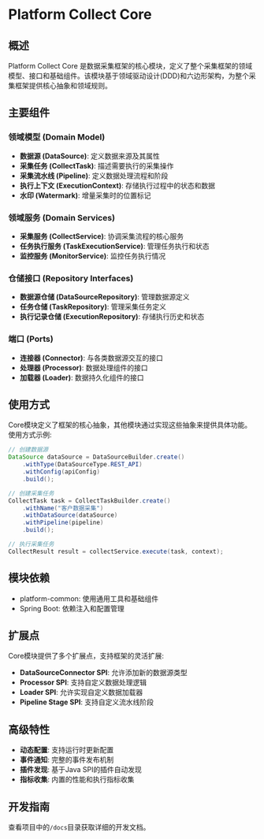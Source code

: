 # Platform Collect Core

## 概述

Platform Collect Core 是数据采集框架的核心模块，定义了整个采集框架的领域模型、接口和基础组件。该模块基于领域驱动设计(DDD)和六边形架构，为整个采集框架提供核心抽象和领域规则。

## 主要组件

### 领域模型 (Domain Model)

- **数据源 (DataSource)**: 定义数据来源及其属性
- **采集任务 (CollectTask)**: 描述需要执行的采集操作
- **采集流水线 (Pipeline)**: 定义数据处理流程和阶段
- **执行上下文 (ExecutionContext)**: 存储执行过程中的状态和数据
- **水印 (Watermark)**: 增量采集时的位置标记

### 领域服务 (Domain Services)

- **采集服务 (CollectService)**: 协调采集流程的核心服务
- **任务执行服务 (TaskExecutionService)**: 管理任务执行和状态
- **监控服务 (MonitorService)**: 监控任务执行情况

### 仓储接口 (Repository Interfaces)

- **数据源仓储 (DataSourceRepository)**: 管理数据源定义
- **任务仓储 (TaskRepository)**: 管理采集任务定义
- **执行记录仓储 (ExecutionRepository)**: 存储执行历史和状态

### 端口 (Ports)

- **连接器 (Connector)**: 与各类数据源交互的接口
- **处理器 (Processor)**: 数据处理组件的接口
- **加载器 (Loader)**: 数据持久化组件的接口

## 使用方式

Core模块定义了框架的核心抽象，其他模块通过实现这些抽象来提供具体功能。使用方式示例:

```java
// 创建数据源
DataSource dataSource = DataSourceBuilder.create()
    .withType(DataSourceType.REST_API)
    .withConfig(apiConfig)
    .build();

// 创建采集任务
CollectTask task = CollectTaskBuilder.create()
    .withName("客户数据采集")
    .withDataSource(dataSource)
    .withPipeline(pipeline)
    .build();

// 执行采集任务
CollectResult result = collectService.execute(task, context);
```

## 模块依赖

- platform-common: 使用通用工具和基础组件
- Spring Boot: 依赖注入和配置管理

## 扩展点

Core模块提供了多个扩展点，支持框架的灵活扩展:

- **DataSourceConnector SPI**: 允许添加新的数据源类型
- **Processor SPI**: 支持自定义数据处理逻辑
- **Loader SPI**: 允许实现自定义数据加载器
- **Pipeline Stage SPI**: 支持自定义流水线阶段

## 高级特性

- **动态配置**: 支持运行时更新配置
- **事件通知**: 完整的事件发布机制
- **插件发现**: 基于Java SPI的插件自动发现
- **指标收集**: 内置的性能和执行指标收集

## 开发指南

查看项目中的`/docs`目录获取详细的开发文档。
